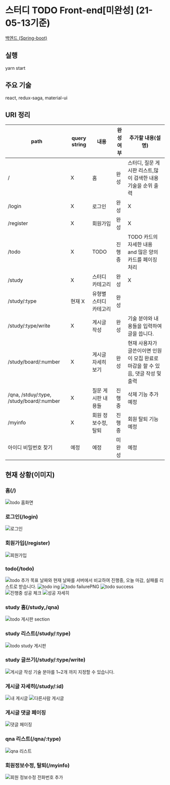 # 스터디 TODO Front-end[미완성] (21-05-13기준)
[백엔드 (Spring-boot)](https://github.com/jeonghyeonkwon/todo-app-back)

## 실행
yarn start

## 주요 기술
react, redux-saga, material-ui

## URI 정리
path|query string|내용|완성 여부|추가할 내용(설명)|
---|---|---|---|---|
/|X|홈|완성|스터디, 질문 게시판 리스트,많이 검색한 내용 기술을 순위 출력|
/login|X|로그인|완성|X|
/register|X|회원가입|완성|X|
/todo|X|TODO|진행중|TODO 카드의 자세한 내용 and 많은 양의 카드를 페이징 처리|
/study|X|스터디 카테고리|완성|X|
/study/:type|현재 X|유형별 스터디 카테고리|완성||
/study/:type/write|X|게시글 작성|완성|기술 분야와 내용들을 입력하여 글을 씁니다.|
/study/board/:number|X|게시글 자세히 보기|완성|현재 사용자가 글쓴이이면 인원이 모집 완료로 마감을 할 수 있음, 댓글 작성 및 출력|
/qna, /stduy/:type, /study/board/:number|X|질문 게시판 내용들|진행중|삭제 기능 추가 예정|
/myinfo|X|회원 정보수정,탈퇴|진행중|회원 탈퇴 기능 예정|
아이디 비밀번호 찾기|예정|예정|미완성|예정|

## 현재 상황(이미지)

### 홈(/)
![todo 홈화면](https://user-images.githubusercontent.com/38342219/116660164-98178480-a9cd-11eb-8f0d-6c6cb7913c2e.PNG)



### 로그인(/login)
![로그인](https://user-images.githubusercontent.com/38342219/113385091-60afbb00-93c2-11eb-9f80-30ec42b12d22.PNG)

### 회원가입(/register)
![회원가입](https://user-images.githubusercontent.com/38342219/113385250-b71cf980-93c2-11eb-9ab0-b1fb37555b84.PNG)

### todo(/todo)
![todo 추가](https://user-images.githubusercontent.com/38342219/113385618-6b1e8480-93c3-11eb-9a0b-b3bba785930b.PNG)
목표 날짜와 현재 날짜를 서버에서 비교하여 진행중, 오늘 마감, 실패를 리스트로 받습니다.
![todo ing](https://user-images.githubusercontent.com/38342219/117573685-4e891100-b114-11eb-9f29-fb70ffa3e5aa.PNG)
![todo failurePNG](https://user-images.githubusercontent.com/38342219/117573631-fce08680-b113-11eb-9f56-3b6130b5a447.PNG)
![todo success](https://user-images.githubusercontent.com/38342219/117573637-010ca400-b114-11eb-8e33-427d6b6aa687.PNG)
![진행중 성공 체크](https://user-images.githubusercontent.com/38342219/117573735-9314ac80-b114-11eb-8574-4fa9f55855b9.PNG)
![성공 자세히](https://user-images.githubusercontent.com/38342219/117573736-96a83380-b114-11eb-83f8-1694542281d5.PNG)


### study 홈(/study,/qna)
![todo 게시판 section](https://user-images.githubusercontent.com/38342219/116660244-b5e4e980-a9cd-11eb-9e88-13566a34590d.png)

### study 리스트(/study/:type)
![todo study 게시판](https://user-images.githubusercontent.com/38342219/116660977-b6ca4b00-a9ce-11eb-8b38-12b69b184db9.PNG)


### study 글쓰기(/study/:type/write)
![게시글 작성](https://user-images.githubusercontent.com/38342219/113386036-4d9dea80-93c4-11eb-8c03-24dd609b5b44.PNG)
기술 분야를 1~2개 까지 지정할 수 있습니다.

### 게시글 자세히(/study/:id)
![내 게시글](https://user-images.githubusercontent.com/38342219/113385830-d9fbdd80-93c3-11eb-8414-e383545891fc.PNG)
![다른사람 게시글](https://user-images.githubusercontent.com/38342219/113385836-dbc5a100-93c3-11eb-8bbc-c4b1a3b8e62e.PNG)

### 게시글 댓글 페이징
![댓글 페이징](https://user-images.githubusercontent.com/38342219/116662533-d6fb0980-a9d0-11eb-9427-c1abc79cb308.PNG)

### qna 리스트(/qna/:type)
![qna 리스트](https://user-images.githubusercontent.com/38342219/116662598-f134e780-a9d0-11eb-8647-a92a4f6ba1b6.PNG)

### 회원정보수정, 탈퇴(/myinfo)
![회원 정보수정 전화번호 추가](https://user-images.githubusercontent.com/38342219/118088352-e7b07400-b401-11eb-8e96-6a5bae079cef.PNG)




